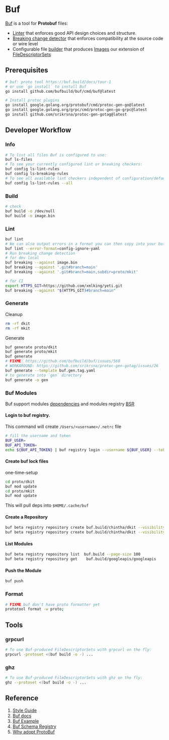# Buf

[Buf](https://buf.build/) is a tool for __Protobuf__ files:

- [Linter](https://buf.build/docs/lint-usage) that enforces good API design choices and structure.
- [Breaking change detector](https://buf.build/docs/breaking-usage) that enforces compatibility at the source code or wire level
- Configurable file [builder](https://buf.build/docs/build-overview) that produces [Images](https://buf.build/docs/build-images) our extension of [FileDescriptorSets](https://github.com/protocolbuffers/protobuf/blob/master/src/google/protobuf/descriptor.proto)

## Prerequisites

```bash
# buf: proto tool https://buf.build/docs/tour-1
# or use `go install` to install Buf
go install github.com/bufbuild/buf/cmd/buf@latest

# Install protoc plugins
go install google.golang.org/protobuf/cmd/protoc-gen-go@latest
go install google.golang.org/grpc/cmd/protoc-gen-go-grpc@latest
go install github.com/srikrsna/protoc-gen-gotag@latest
```

## Developer Workflow

### Info

```bash
# To list all files Buf is configured to use:
buf ls-files
# To see your currently configured lint or breaking checkers:
buf config ls-lint-rules
buf config ls-breaking-rules
# To see all available lint checkers independent of configuration/defaults:
buf config ls-lint-rules --all
```

### Build

```bash
# check
buf build -o /dev/null
buf build -o image.bin
```

### Lint

```bash
buf lint
# We can also output errors in a format you can then copy into your buf.yaml file
buf lint --error-format=config-ignore-yaml
# Run breaking change detection
# for dev local
buf breaking --against image.bin
buf breaking --against '.git#branch=main'
buf breaking --against '.git#branch=main,subdir=proto/mkit'

# for CI
export HTTPS_GIT=https://github.com/xmlking/yeti.git
buf breaking --against "$(HTTPS_GIT)#branch=main"
```

### Generate

Cleanup
```bash
rm -rf dkit
rm -rf mkit
```

Generate
```bash
buf generate proto/dkit
buf generate proto/mkit
buf generate
# FIXME: https://github.com/bufbuild/buf/issues/560  
# WORKAROUND: https://github.com/srikrsna/protoc-gen-gotag/issues/26
buf generate --template buf.gen.tag.yaml
# to generate into `gen` directory
buf generate -o gen
```

### Buf Modules
Buf support modules [dependencies](https://docs.buf.build/tour/add-a-dependency) and modules registry [BSR](https://docs.buf.build/bsr/overview)

#### Login to buf registry. 
This command will create `/Users/<username>/.netrc` file

```bash
# fill the username and token
BUF_USER=
BUF_API_TOKEN=
echo ${BUF_API_TOKEN} | buf registry login --username ${BUF_USER} --token-stdin
```

#### Create buf lock files
one-time-setup
```bash
cd proto/dkit
buf mod update
cd proto/mkit
buf mod update
```
This will pull deps into `$HOME/.cache/buf`

#### Create a Repository
```bash
buf beta registry repository create buf.build/chintha/dkit --visibility private
buf beta registry repository create buf.build/chintha/dkit --visibility public
```

#### List Modules
```bash
buf beta registry repository list  buf.build --page-size 100
buf beta registry repository get    buf.build/googleapis/googleapis
```

#### Push the Module
```bash
buf push
```

### Format

```bash
# FIXME buf don't have proto formatter yet 
prototool format -w proto;
```

## Tools

### grpcurl

```bash
# To use Buf-produced FileDescriptorSets with grpcurl on the fly:
grpcurl -protoset <(buf build -o -) ...
```

### ghz

```bash
# To use Buf-produced FileDescriptorSets with ghz on the fly:
ghz --protoset <(buf build -o -) ...
```

## Reference

1. [Style Guide](https://buf.build/docs/style-guide)
2. [Buf docs](https://buf.build/docs/introduction)
3. [Buf Example](https://github.com/bufbuild/buf-example/blob/master/Makefile)
4. [Buf Schema Registry](https://buf.build/docs/roadmap)
5. [Why adopt ProtoBuf](https://itnext.io/a-minimalist-guide-to-protobuf-1f24fbca0e2d)
